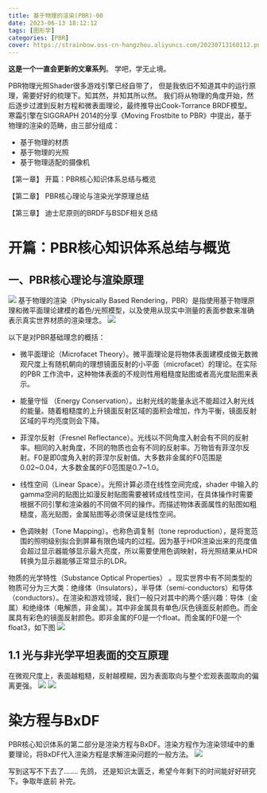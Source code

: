 ```yaml
---
title: 基于物理的渲染(PBR)-00
date: 2023-06-13 18:12:12
tags: [图形学]
categories: [PBR]
cover: https://strainbow.oss-cn-hangzhou.aliyuncs.com/20230713160112.png
---
```

**这是一个一直会更新的文章系列**。 学吧，学无止境。

PBR物理光照Shader很多游戏引擎已经自带了， 但是我依旧不知道其中的运行原理，需要好好的梳理下。知其然，并知其所以然。
我们将从物理的角度开始，然后逐步过渡到反射方程和微表面理论，最终推导出Cook-Torrance BRDF模型。
寒霜引擎在SIGGRAPH 2014的分享《Moving Frostbite to PBR》中提出，基于物理的渲染的范畴，由三部分组成：

- 基于物理的材质
- 基于物理的光照
- 基于物理适配的摄像机

【第一章】 开篇：PBR核心知识体系总结与概览

【第二章】 PBR核心理论与渲染光学原理总结

【第三章】 迪士尼原则的BRDF与BSDF相关总结

# 开篇：PBR核心知识体系总结与概览
## 一、PBR核心理论与渲染原理
![](https://strainbow.oss-cn-hangzhou.aliyuncs.com/20230713161634.png)
基于物理的渲染（Physically Based Rendering，PBR）是指使用基于物理原理和微平面理论建模的着色/光照模型，以及使用从现实中测量的表面参数来准确表示真实世界材质的渲染理念。
![](https://strainbow.oss-cn-hangzhou.aliyuncs.com/20230713161717.png)

以下是对PBR基础理念的概括：

- 微平面理论（Microfacet Theory）。微平面理论是将物体表面建模成做无数微观尺度上有随机朝向的理想镜面反射的小平面（microfacet）的理论。在实际的PBR 工作流中，这种物体表面的不规则性用粗糙度贴图或者高光度贴图来表示。

- 能量守恒 （Energy Conservation）。出射光线的能量永远不能超过入射光线的能量。随着粗糙度的上升镜面反射区域的面积会增加，作为平衡，镜面反射区域的平均亮度则会下降。

- 菲涅尔反射（Fresnel Reflectance）。光线以不同角度入射会有不同的反射率。相同的入射角度，不同的物质也会有不同的反射率。万物皆有菲涅尔反射。F0是即0度角入射的菲涅尔反射值。大多数非金属的F0范围是0.02~0.04，大多数金属的F0范围是0.7~1.0。

- 线性空间（Linear Space）。光照计算必须在线性空间完成，shader 中输入的gamma空间的贴图比如漫反射贴图需要被转成线性空间，在具体操作时需要根据不同引擎和渲染器的不同做不同的操作。而描述物体表面属性的贴图如粗糙度，高光贴图，金属贴图等必须保证是线性空间。

- 色调映射（Tone Mapping）。也称色调复制（tone reproduction），是将宽范围的照明级别拟合到屏幕有限色域内的过程。因为基于HDR渲染出来的亮度值会超过显示器能够显示最大亮度，所以需要使用色调映射，将光照结果从HDR转换为显示器能够正常显示的LDR。

物质的光学特性（Substance Optical Properties） 。现实世界中有不同类型的物质可分为三大类：绝缘体（Insulators），半导体（semi-conductors）和导体（conductors）。在渲染和游戏领域，我们一般只对其中的两个感兴趣：导体（金属）和绝缘体（电解质，非金属）。其中非金属具有单色/灰色镜面反射颜色。而金属具有彩色的镜面反射颜色。即非金属的F0是一个float。而金属的F0是一个float3，如下图
![](https://strainbow.oss-cn-hangzhou.aliyuncs.com/20230713162408.png)

## 1.1 光与非光学平坦表面的交互原理
在微观尺度上，表面越粗糙，反射越模糊，因为表面取向与整个宏观表面取向的偏离更强。
![](https://strainbow.oss-cn-hangzhou.aliyuncs.com/20230713163150.png)
![](https://strainbow.oss-cn-hangzhou.aliyuncs.com/20230713163201.png)

# 染方程与BxDF
PBR核心知识体系的第二部分是渲染方程与BxDF。渲染方程作为渲染领域中的重要理论，将BxDF代入渲染方程是求解渲染问题的一般方法。
![](https://strainbow.oss-cn-hangzhou.aliyuncs.com/20230713164224.png)

写到这写不下去了....... 先鸽， 还是知识太匮乏，希望今年剩下的时间能好好研究下。争取年底前 补完。

